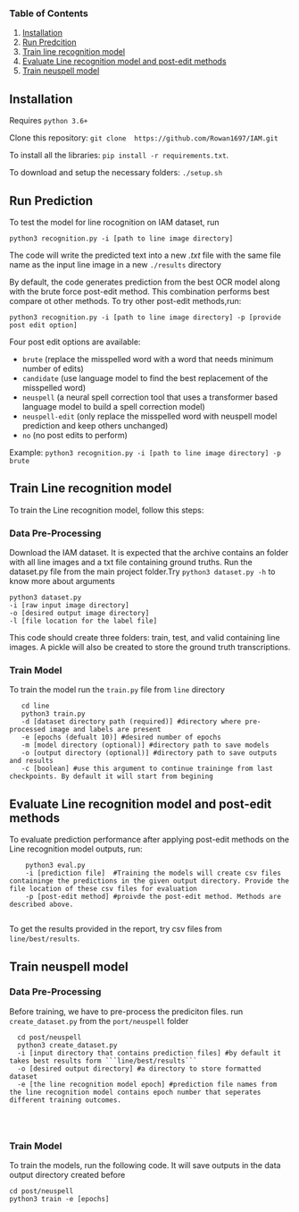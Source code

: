 ### Table of Contents

1. [Installation](#installation)
2. [Run Predcition](#prediction)
3. [Train line recognition model](#trainOCR)
4. [Evaluate Line recognition model and post-edit methods](#eval)
5. [Train neuspell model](#neu)

## Installation <a name="installation"></a>

Requires `python 3.6+`

Clone this repository: `git clone  https://github.com/Rowan1697/IAM.git`

To install all the libraries: `pip install -r requirements.txt`. 

To download and setup the necessary folders: ``./setup.sh``


## Run Prediction <a name="prediction"></a>

To test the model for line rocognition on IAM dataset, run

```python3 recognition.py -i [path to line image directory]```

The code will write the predicted text into a new *.txt* file with the same file name as the input line image in a new ``./results`` directory 

By default, the code generates prediction from the best OCR model along with the brute force post-edit method. This combination performs best compare ot other methods. To try other post-edit methods,run:


```python3 recognition.py -i [path to line image directory] -p [provide post edit option]```

Four post edit options are available:
  - ``brute`` (replace the misspelled word with a word that needs minimum number of edits)
  - ``candidate`` (use language model to find the best replacement of the misspelled word)
  - ``neuspell`` (a neural spell correction tool that uses a transformer based language model to build a spell correction model)
  - ``neuspell-edit`` (only replace the misspelled word with neuspell model prediction and keep others unchanged)
  - ``no`` (no post edits to perform)
  
 Example: ```python3 recognition.py -i [path to line image directory] -p brute```
 
 
 ## Train Line recognition model <a name="trainOCR"></a>
 
 To train the Line recognition model, follow this steps:
 
 ### Data Pre-Processing
 
  Download the IAM dataset. It is expected that the archive contains an folder with all line images and a txt file containing ground truths.
  Run the dataset.py file from the main project folder.Try ``` python3 dataset.py -h ``` to know more about arguments
  ```
  python3 dataset.py 
  -i [raw input image directory] 
  -o [desired output image directory] 
  -l [file location for the label file]
  
  ```
  This code should create three folders: train, test, and valid containing line images. A pickle will also be created to store the ground truth transcriptions. 
  
  ### Train Model
  
  To train the model run the ``` train.py ``` file from ``line`` directory
 
 ```
    cd line
    python3 train.py 
    -d [dataset directory path (required)] #directory where pre-processed image and labels are present
    -e [epochs (defualt 10)] #desired number of epochs
    -m [model directory (optional)] #directory path to save models
    -o [output directory (optional)] #directory path to save outputs and results
    -c [boolean] #use this argument to continue traininge from last checkpoints. By default it will start from begining
 ```
  
   ## Evaluate Line recognition model and post-edit methods <a name="eval"></a>
  
  To evaluate prediction performance after applying post-edit methods on the Line recognition model outputs, run:
  
  ```
      python3 eval.py 
      -i [prediction file]  #Training the models will create csv files containinge the predictions in the given output directory. Provide the file location of these csv files for evaluation
      -p [post-edit method] #proivde the post-edit method. Methods are described above. 
      
  ```
  
  To get the results provided in the report, try csv files from ``` line/best/results ```.
  
  ## Train neuspell model  <a name="neu"></a>
  
 ### Data Pre-Processing
 Before training, we have to pre-process the prediciton files. run ```create_dataset.py``` from the ```port/neuspell``` folder
 
  ```
    cd post/neuspell
    python3 create_dataset.py 
    -i [input directory that contains prediction files] #by default it takes best results form ```line/best/results```
    -o [desired output directory] #a directory to store formatted dataset
    -e [the line recognition model epoch] #prediction file names from the line recognition model contains epoch number that seperates different training outcomes.
    
   
    
 ```
  ### Train Model
  
To train the models, run the following code. It will save outputs in the data output directory created before

```
cd post/neuspell
python3 train -e [epochs] 
```
